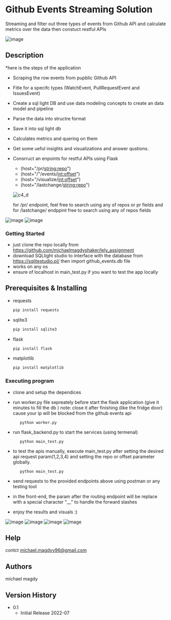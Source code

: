 # Github Events Streaming Solution 

Streaming and filter out three types of events from Github API and calculate metrics over the data then constuct restful APIs


![image](https://user-images.githubusercontent.com/24366936/180618355-61defdc9-a5f8-4a6c-8f02-605445b5ce82.png)

## Description
*here is the steps of the application
- Scraping the row events from pupblic Github API
- Fitle for a specifc types (WatchEvent, PullRequestEvent and IssuesEvent)
- Create a sql light DB and use data modeling concepts to create an data model and pipeline
- Parse the data into structre format
- Save it into sql light db
- Calculates metrics and quering on them 
- Get some ueful insights and visualizations and answer qustions.
- Consrruct an enpoints for restful APIs using Flask
    - (host+"/pr/<string:repo>")
    - (host+"/"/events/<int:offset>")
    - (host+"/visualize/<int:offset>")
    - (host+"/lastchange/<string:repo>")
    
    ![c4_d](https://user-images.githubusercontent.com/24366936/180619132-52813eb8-9958-460d-8c19-b1f96546d41c.png)
    
    for /pr/ endpoint, feel free to search using any of repos or pr fields 
    and for /lastchange/ endppint free to search using any of repos fields
    
    
![image](https://user-images.githubusercontent.com/24366936/180620242-cd159505-97df-4a30-8d29-8a71d44dc8d3.png)
![image](https://user-images.githubusercontent.com/24366936/180620291-d36b5748-9ed1-424d-9faa-575c4a15c505.png)


### Getting Started
* just clone the repo locally from https://github.com/michaelmagdyshaker/lely_assignment
* download SQLlight studio to interface with the database from https://sqlitestudio.pl/ then import github_events.db file
* works on any os
* ensure of localhost in main_test.py if you want to test the app locally  

## Prerequisites & Installing
* requests
  ```sh
  pip install requests
  ```
* sqlite3
  ```sh
  pip install sqlite3
  ```
* flask
  ```sh
  pip install flask
  ```
* matplotlib
  ```sh
  pip install matplotlib
  ```

### Executing program

* clone and setup the dependices
* run worker.py file sepreately before start the flask application (give it minutes to fill the db )
    note: close it after finishing (like the fridge door) cause your ip will be blocked from the github events api 
  ```
     python worker.py
  ```

* run flask_backend.py to start the services (using termenal)
  ```
     python main_test.py
  ```
* to test the apis manually, execute main_test.py after setting the desired api request param(1,2,3,4) and setting the repo or offset parameter globally.  
  ```
     python main_test.py
  ```
* send requests to the provided endpoints above using postman or any testing tool
* in the front-end, the param after the routing endpoint will be replace with a special character "__" to handle the forward slashes
* enjoy the results and visuals :) 

![image](https://user-images.githubusercontent.com/24366936/180618113-dfb596fa-0603-4e85-b703-4888b95b948a.png)
![image](https://user-images.githubusercontent.com/24366936/180619287-efc1d8ee-3d32-475a-a837-03f4cac3b3a8.png)
![image](https://user-images.githubusercontent.com/24366936/180619313-76d8f2c8-4590-4196-b46d-1b9e332c6313.png)
![image](https://user-images.githubusercontent.com/24366936/180619509-1f536e74-ebec-4bb7-a724-195fac8fe671.png)


## Help
contct michael.magdyy96@gmail.com

## Authors

michael magdy 

## Version History

* 0.1
    * Initial Release 2022-07

